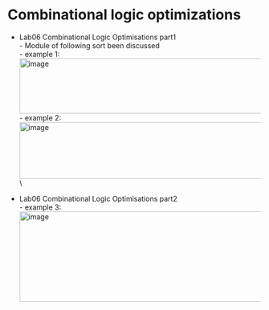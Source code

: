 # Combinational logic optimizations

- Lab06 Combinational Logic Optimisations part1\
        - Module of following sort been discussed\
            - example 1:\
<img width="616" height="110" alt="image" src="https://github.com/user-attachments/assets/1eae25ce-4000-4314-bf80-a88008950b8f" />\
            - example 2:\
<img width="551" height="113" alt="image" src="https://github.com/user-attachments/assets/e8579c39-dc77-4c6d-9ff4-98dfd8154ff5" />\





- Lab06 Combinational Logic Optimisations part2\
          - example 3:\
  <img width="1203" height="180" alt="image" src="https://github.com/user-attachments/assets/dffe44c9-1552-4c76-9272-d903fb907745" />

